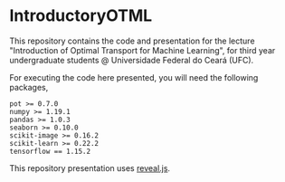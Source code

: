 # IntroductoryOTML

This repository contains the code and presentation for the lecture "Introduction of Optimal Transport for Machine Learning", for third year undergraduate students @ Universidade Federal do Ceará (UFC).

For executing the code here presented, you will need the following packages,

```
pot >= 0.7.0
numpy >= 1.19.1
pandas >= 1.0.3
seaborn >= 0.10.0
scikit-image >= 0.16.2
scikit-learn >= 0.22.2
tensorflow == 1.15.2
```

This repository presentation uses [reveal.js](https://github.com/hakimel/reveal.js/).